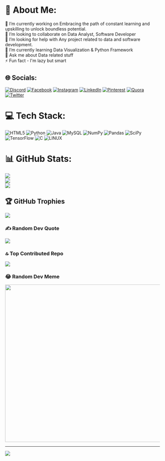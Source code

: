 # 💫 About Me:
🔭 I’m currently working on Embracing the path of constant learning and upskilling to unlock boundless potential. <br>👯 I’m looking to collaborate on Data Analyst, Software Developer<br>🤝 I’m looking for help with Any project related to data and software development.<br>🌱 I’m currently learning Data Visualization & Python Framework<br>💬 Ask me about Data related stuff<br>⚡ Fun fact - I'm lazy but smart


## 🌐 Socials:
[![Discord](https://img.shields.io/badge/Discord-%237289DA.svg?logo=discord&logoColor=white)](https://discord.gg/notnoob9108) [![Facebook](https://img.shields.io/badge/Facebook-%231877F2.svg?logo=Facebook&logoColor=white)](https://facebook.com/https://www.facebook.com/dhirojkumar.sahu.9) [![Instagram](https://img.shields.io/badge/Instagram-%23E4405F.svg?logo=Instagram&logoColor=white)](https://instagram.com/https://www.instagram.com/li_n_kan/?hl=en) [![LinkedIn](https://img.shields.io/badge/LinkedIn-%230077B5.svg?logo=linkedin&logoColor=white)](https://linkedin.com/in/https://www.linkedin.com/in/dhiroj-kumar-sahu-8a08a027b/) [![Pinterest](https://img.shields.io/badge/Pinterest-%23E60023.svg?logo=Pinterest&logoColor=white)](https://pinterest.com/https://in.pinterest.com/dhirojkumars/) [![Quora](https://img.shields.io/badge/Quora-%23B92B27.svg?logo=Quora&logoColor=white)](https://quora.com/profile/https://www.quora.com/profile/Dhiroj-Kumar-Sahu) [![Twitter](https://img.shields.io/badge/Twitter-%231DA1F2.svg?logo=Twitter&logoColor=white)](https://twitter.com/https://twitter.com/052dhiroj) 

# 💻 Tech Stack:
![HTML5](https://img.shields.io/badge/html5-%23E34F26.svg?style=for-the-badge&logo=html5&logoColor=white) ![Python](https://img.shields.io/badge/python-3670A0?style=for-the-badge&logo=python&logoColor=ffdd54) ![Java](https://img.shields.io/badge/java-%23ED8B00.svg?style=for-the-badge&logo=java&logoColor=white) ![MySQL](https://img.shields.io/badge/mysql-%2300f.svg?style=for-the-badge&logo=mysql&logoColor=white) ![NumPy](https://img.shields.io/badge/numpy-%23013243.svg?style=for-the-badge&logo=numpy&logoColor=white) ![Pandas](https://img.shields.io/badge/pandas-%23150458.svg?style=for-the-badge&logo=pandas&logoColor=white) ![SciPy](https://img.shields.io/badge/SciPy-%230C55A5.svg?style=for-the-badge&logo=scipy&logoColor=%white) ![TensorFlow](https://img.shields.io/badge/TensorFlow-%23FF6F00.svg?style=for-the-badge&logo=TensorFlow&logoColor=white) ![C](https://img.shields.io/badge/c-%2300599C.svg?style=for-the-badge&logo=c&logoColor=white) ![LINUX](https://img.shields.io/badge/Linux-FCC624?style=for-the-badge&logo=linux&logoColor=black)
# 📊 GitHub Stats:
![](https://github-readme-stats.vercel.app/api?username=Dhiroj02&theme=dracula&hide_border=false&include_all_commits=true&count_private=true)<br/>
![](https://github-readme-streak-stats.herokuapp.com/?user=Dhiroj02&theme=dracula&hide_border=false)<br/>
![](https://github-readme-stats.vercel.app/api/top-langs/?username=Dhiroj02&theme=dracula&hide_border=false&include_all_commits=true&count_private=true&layout=compact)

## 🏆 GitHub Trophies
![](https://github-profile-trophy.vercel.app/?username=Dhiroj02&theme=juicyfresh&no-frame=false&no-bg=false&margin-w=4)

### ✍️ Random Dev Quote
![](https://quotes-github-readme.vercel.app/api?type=horizontal&theme=radical)

### 🔝 Top Contributed Repo
![](https://github-contributor-stats.vercel.app/api?username=Dhiroj02&limit=5&theme=dark&combine_all_yearly_contributions=true)

### 😂 Random Dev Meme
<img src="https://rm.up.railway.app/" width="512px"/>

---
[![](https://visitcount.itsvg.in/api?id=Dhiroj02&icon=2&color=1)](https://visitcount.itsvg.in)

<!-- Proudly created with GPRM ( https://gprm.itsvg.in ) -->
